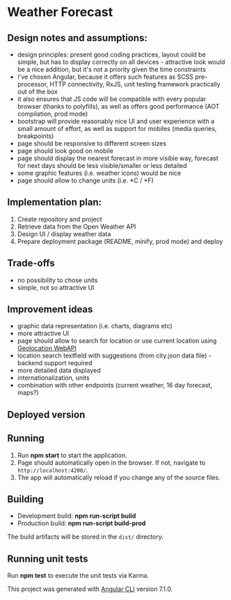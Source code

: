 # Weather Forecast

## Design notes and assumptions:
* design principles: present good coding practices, layout could be simple, but has to display correctly on all devices - attractive look would be a nice addition, but it's not a priority given the time constraints 
* I've chosen Angular, because it offers such features as SCSS pre-processor, HTTP connectivity, RxJS, unit testing framework practically out of the box
* it also ensures that JS code will be compatible with every popular browser (thanks to polyfills), as well as offers good performance (AOT compilation, prod mode)
* bootstrap will provide reasonably nice UI and user experience with a small amount of effort, as well as support for mobiles (media queries, breakpoints)
* page should be responsive to different screen sizes
* page should look good on mobile
* page should display the nearest forecast in more visible way, forecast for next days should be less visible/smaller or less detailed
* some graphic features (i.e. weather icons) would be nice
* page should allow to change units (i.e. *C / *F)

## Implementation plan: 
1. Create repository and project
2. Retrieve data from the Open Weather API
3. Design UI / display weather data
4. Prepare deployment package (README, minify, prod mode) and deploy

## Trade-offs

* no possibility to chose units
* simple, not so attractive UI

## Improvement ideas
* graphic data representation (i.e. charts, diagrams etc)
* more attractive UI
* page should allow to search for location or use current location using [Geolocation WebAPI](https://developer.mozilla.org/en-US/docs/Web/API/Geolocation_API)
* location search textfield with suggestions (from city.json data file) - backend support required
* more detailed data displayed
* internationalization, units
* combination with other endpoints (current weather, 16 day forecast, maps?)

## Deployed version



## Running

1. Run **npm start** to start the application.
2. Page should automatically open in the browser. If not, navigate to `http://localhost:4200/`. 
3. The app will automatically reload if you change any of the source files.

## Building

* Development build: **npm run-script build**
* Production build: **npm run-script build-prod**

The build artifacts will be stored in the `dist/` directory.

## Running unit tests

Run **npm test** to execute the unit tests via Karma.




This project was generated with [Angular CLI](https://github.com/angular/angular-cli) version 7.1.0.
